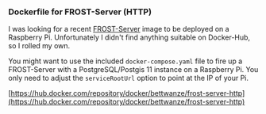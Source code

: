 ### Dockerfile for FROST-Server (HTTP)

I was looking for a recent [FROST-Server](https://github.com/FraunhoferIOSB/FROST-Server)
image to be deployed on a Raspberry Pi. Unfortunately I didn't find anything suitable on
Docker-Hub, so I rolled my own.

You might want to use the included ``docker-compose.yaml`` file to fire up a FROST-Server
with a PostgreSQL/Postgis 11 instance on a Raspberry Pi. You only need to adjust the
``serviceRootUrl`` option to point at the IP of your Pi.

[https://hub.docker.com/repository/docker/bettwanze/frost-server-http](https://hub.docker.com/repository/docker/bettwanze/frost-server-http)
